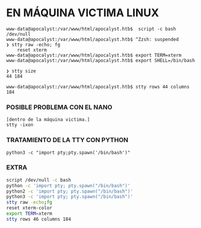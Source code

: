 
# EN MÁQUINA VICTIMA LINUX
```shell
www-data@apocalyst:/var/www/html/apocalyst.htb$  script -c bash /dev/null
www-data@apocalyst:/var/www/html/apocalyst.htb$ ^Zzsh: suspended
❯ stty raw -echo; fg
	reset xterm
www-data@apocalyst:/var/www/html/apocalyst.htb$ export TERM=xterm
www-data@apocalyst:/var/www/html/apocalyst.htb$ export SHELL=/bin/bash

❯ stty size
44 184

www-data@apocalyst:/var/www/html/apocalyst.htb$ stty rows 44 columns 184
```


### POSIBLE PROBLEMA CON EL NANO
```shell
[dentro de la máquina victima.]
stty -ixon
```


### TRATAMIENTO DE LA TTY CON PYTHON
```shell
python3 -c "import pty;pty.spawn('/bin/bash')"
```


### EXTRA
```bash
script /dev/null -c bash
python -c 'import pty; pty.spawn("/bin/bash")'
python2 -c 'import pty; pty.spawn("/bin/bash")'
python3 -c 'import pty; pty.spawn("/bin/bash")'
stty raw -echo;fg
reset xterm-color
export TERM=xterm
stty rows 46 columns 184
```